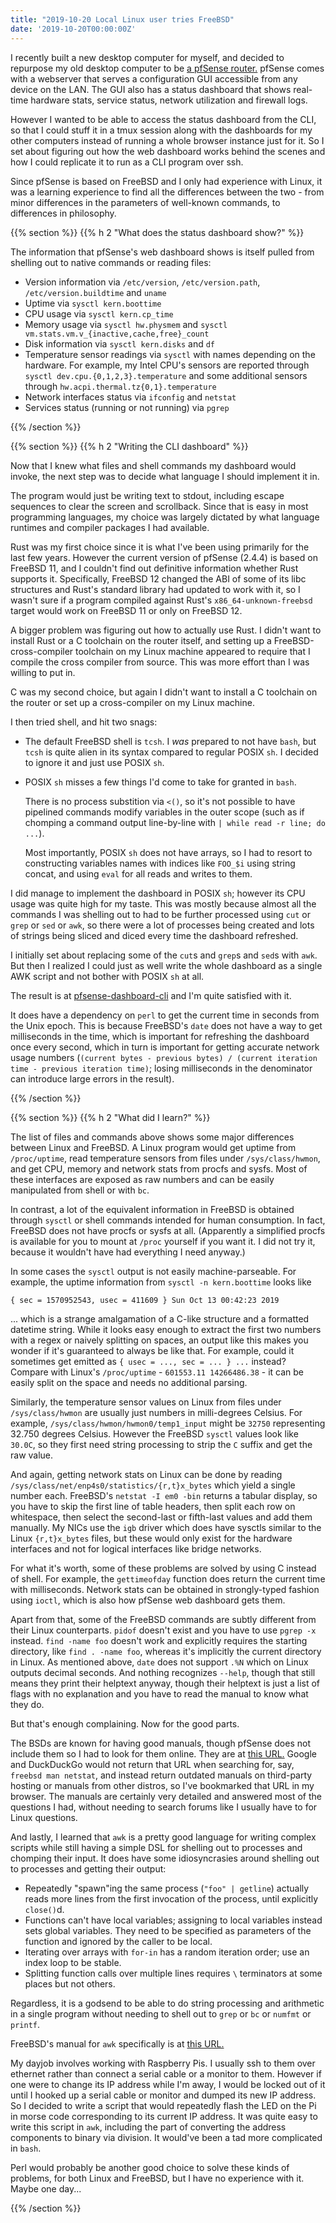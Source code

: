 ```yaml
---
title: "2019-10-20 Local Linux user tries FreeBSD"
date: '2019-10-20T00:00:00Z'
---
```


I recently built a new desktop computer for myself, and decided to repurpose my old desktop computer to be [a pfSense router.](https://en.wikipedia.org/wiki/PfSense) pfSense comes with a webserver that serves a configuration GUI accessible from any device on the LAN. The GUI also has a status dashboard that shows real-time hardware stats, service status, network utilization and firewall logs.

However I wanted to be able to access the status dashboard from the CLI, so that I could stuff it in a tmux session along with the dashboards for my other computers instead of running a whole browser instance just for it. So I set about figuring out how the web dashboard works behind the scenes and how I could replicate it to run as a CLI program over ssh.

Since pfSense is based on FreeBSD and I only had experience with Linux, it was a learning experience to find all the differences between the two - from minor differences in the parameters of well-known commands, to differences in philosophy.


{{% section %}}
{{% h 2 "What does the status dashboard show?" %}}

The information that pfSense's web dashboard shows is itself pulled from shelling out to native commands or reading files:

- Version information via `/etc/version`, `/etc/version.path`, `/etc/version.buildtime` and `uname`
- Uptime via `sysctl kern.boottime`
- CPU usage via `sysctl kern.cp_time`
- Memory usage via `sysctl hw.physmem` and `sysctl vm.stats.vm.v_{inactive,cache,free}_count`
- Disk information via `sysctl kern.disks` and `df`
- Temperature sensor readings via `sysctl` with names depending on the hardware. For example, my Intel CPU's sensors are reported through `sysctl dev.cpu.{0,1,2,3}.temperature` and some additional sensors through `hw.acpi.thermal.tz{0,1}.temperature`
- Network interfaces status via `ifconfig` and `netstat`
- Services status (running or not running) via `pgrep`

{{% /section %}}


{{% section %}}
{{% h 2 "Writing the CLI dashboard" %}}

Now that I knew what files and shell commands my dashboard would invoke, the next step was to decide what language I should implement it in.

The program would just be writing text to stdout, including escape sequences to clear the screen and scrollback. Since that is easy in most programming languages, my choice was largely dictated by what language runtimes and compiler packages I had available.

Rust was my first choice since it is what I've been using primarily for the last few years. However the current version of pfSense (2.4.4) is based on FreeBSD 11, and I couldn't find out definitive information whether Rust supports it. Specifically, FreeBSD 12 changed the ABI of some of its libc structures and Rust's standard library had updated to work with it, so I wasn't sure if a program compiled against Rust's `x86_64-unknown-freebsd` target would work on FreeBSD 11 or only on FreeBSD 12.

A bigger problem was figuring out how to actually use Rust. I didn't want to install Rust or a C toolchain on the router itself, and setting up a FreeBSD-cross-compiler toolchain on my Linux machine appeared to require that I compile the cross compiler from source. This was more effort than I was willing to put in.

C was my second choice, but again I didn't want to install a C toolchain on the router or set up a cross-compiler on my Linux machine.

I then tried shell, and hit two snags:

- The default FreeBSD shell is `tcsh`. I *was* prepared to not have `bash`, but `tcsh` is quite alien in its syntax compared to regular POSIX `sh`. I decided to ignore it and just use POSIX `sh`.

- POSIX `sh` misses a few things I'd come to take for granted in `bash`.

    There is no process substition via `<()`, so it's not possible to have pipelined commands modify variables in the outer scope (such as if chomping a command output line-by-line with `| while read -r line; do ...`).

    Most importantly, POSIX `sh` does not have arrays, so I had to resort to constructing variables names with indices like `FOO_$i` using string concat, and using `eval` for all reads and writes to them.

I did manage to implement the dashboard in POSIX `sh`; however its CPU usage was quite high for my taste. This was mostly because almost all the commands I was shelling out to had to be further processed using `cut` or `grep` or `sed` or `awk`, so there were a lot of processes being created and lots of strings being sliced and diced every time the dashboard refreshed.

I initially set about replacing some of the `cut`s and `grep`s and `sed`s with `awk`. But then I realized I could just as well write the whole dashboard as a single AWK script and not bother with POSIX `sh` at all.

The result is at [pfsense-dashboard-cli](https://github.com/Arnavion/pfsense-dashboard-cli) and I'm quite satisfied with it.

It does have a dependency on `perl` to get the current time in seconds from the Unix epoch. This is because FreeBSD's `date` does not have a way to get milliseconds in the time, which is important for refreshing the dashboard once every second, which in turn is important for getting accurate network usage numbers (`(current bytes - previous bytes) / (current iteration time - previous iteration time)`; losing milliseconds in the denominator can introduce large errors in the result).

{{% /section %}}


{{% section %}}
{{% h 2 "What did I learn?" %}}

The list of files and commands above shows some major differences between Linux and FreeBSD. A Linux program would get uptime from `/proc/uptime`, read temperature sensors from files under `/sys/class/hwmon`, and get CPU, memory and network stats from procfs and sysfs. Most of these interfaces are exposed as raw numbers and can be easily manipulated from shell or with `bc`.

In contrast, a lot of the equivalent information in FreeBSD is obtained through `sysctl` or shell commands intended for human consumption. In fact, FreeBSD does not have procfs or sysfs at all. (Apparently a simplified procfs is available for you to mount at `/proc` yourself if you want it. I did not try it, because it wouldn't have had everything I need anyway.)

In some cases the `sysctl` output is not easily machine-parseable. For example, the uptime information from `sysctl -n kern.boottime` looks like

```
{ sec = 1570952543, usec = 411609 } Sun Oct 13 00:42:23 2019
```

... which is a strange amalgamation of a C-like structure and a formatted datetime string. While it looks easy enough to extract the first two numbers with a regex or naively splitting on spaces, an output like this makes you wonder if it's guaranteed to always be like that. For example, could it sometimes get emitted as `{ usec = ..., sec = ... } ...` instead? Compare with Linux's `/proc/uptime` - `601553.11 14266486.38` - it can be easily split on the space and needs no additional parsing.

Similarly, the temperature sensor values on Linux from files under `/sys/class/hwmon` are usually just numbers in milli-degrees Celsius. For example, `/sys/class/hwmon/hwmon0/temp1_input` might be `32750` representing 32.750 degrees Celsius. However the FreeBSD `sysctl` values look like `30.0C`, so they first need string processing to strip the `C` suffix and get the raw value.

And again, getting network stats on Linux can be done by reading `/sys/class/net/enp4s0/statistics/{r,t}x_bytes` which yield a single number each. FreeBSD's `netstat -I em0 -bin` returns a tabular display, so you have to skip the first line of table headers, then split each row on whitespace, then select the second-last or fifth-last values and add them manually. My NICs use the `igb` driver which does have sysctls similar to the Linux `{r,t}x_bytes` files, but these would only exist for the hardware interfaces and  not for logical interfaces like bridge networks.

For what it's worth, some of these problems are solved by using C instead of shell. For example, the `gettimeofday` function does return the current time with milliseconds. Network stats can be obtained in strongly-typed fashion using `ioctl`, which is also how pfSense web dashboard gets them.

Apart from that, some of the FreeBSD commands are subtly different from their Linux counterparts. `pidof` doesn't exist and you have to use `pgrep -x` instead. `find -name foo` doesn't work and explicitly requires the starting directory, like `find . -name foo`, whereas it's implicitly the current directory in Linux. As mentioned above, `date` does not support `.%N` which on Linux outputs decimal seconds. And nothing recognizes `--help`, though that still means they print their helptext anyway, though their helptext is just a list of flags with no explanation and you have to read the manual to know what they do.

But that's enough complaining. Now for the good parts.

The BSDs are known for having good manuals, though pfSense does not include them so I had to look for them online. They are at [this URL.](https://www.freebsd.org/cgi/man.cgi?query=&apropos=0&sektion=0&manpath=FreeBSD+11.2-RELEASE&arch=default&format=html) Google and DuckDuckGo would not return that URL when searching for, say, `freebsd man netstat`, and instead return outdated manuals on third-party hosting or manuals from other distros, so I've bookmarked that URL in my browser. The manuals are certainly very detailed and answered most of the questions I had, without needing to search forums like I usually have to for Linux questions.

And lastly, I learned that `awk` is a pretty good language for writing complex scripts while still having a simple DSL for shelling out to processes and chomping their input. It does have some idiosyncrasies around shelling out to processes and getting their output:

- Repeatedly "spawn"ing the same process (`"foo" | getline`) actually reads more lines from the first invocation of the process, until explicitly `close()`d.
- Functions can't have local variables; assigning to local variables instead sets global variables. They need to be specified as parameters of the function and ignored by the caller to be local.
- Iterating over arrays with `for-in` has a random iteration order; use an index loop to be stable.
- Splitting function calls over multiple lines requires `\` terminators at some places but not others.

Regardless, it is a godsend to be able to do string processing and arithmetic in a single program without needing to shell out to `grep` or `bc` or `numfmt` or `printf`.

FreeBSD's manual for `awk` specifically is at [this URL.](https://docs.freebsd.org/info/gawk/gawk.info.Index.html)

My dayjob involves working with Raspberry Pis. I usually ssh to them over ethernet rather than connect a serial cable or a monitor to them. However if one were to change its IP address while I'm away, I would be locked out of it until I hooked up a serial cable or monitor and dumped its new IP address. So I decided to write a script that would repeatedly flash the LED on the Pi in morse code corresponding to its current IP address. It was quite easy to write this script in `awk`, including the part of converting the address components to binary via division. It would've been a tad more complicated in `bash`.

Perl would probably be another good choice to solve these kinds of problems, for both Linux and FreeBSD, but I have no experience with it. Maybe one day...

{{% /section %}}
